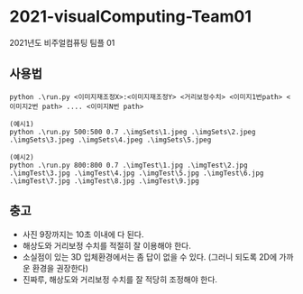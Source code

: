 # 2021-visualComputing-Team01
2021년도 비주얼컴퓨팅 팀플 01

## 사용법
  ```
  python .\run.py <이미지재조정X>:<이미지재조정Y> <거리보정수치> <이미지1번path> <이미지2번 path> .... <이미지N번 path>
  ```
  
  ```
  (예시1)
  python .\run.py 500:500 0.7 .\imgSets\1.jpeg .\imgSets\2.jpeg .\imgSets\3.jpeg .\imgSets\4.jpeg .\imgSets\5.jpeg
  ```
   ```
  (예시2)
  python .\run.py 800:800 0.7 .\imgTest\1.jpg .\imgTest\2.jpg .\imgTest\3.jpg .\imgTest\4.jpg .\imgTest\5.jpg .\imgTest\6.jpg .\imgTest\7.jpg .\imgTest\8.jpg .\imgTest\9.jpg
  ```
## 충고
* 사진 9장까지는 10초 이내에 다 된다.
* 해상도와 거리보정 수치를 적절히 잘 이용해야 한다.
* 소실점이 있는 3D 입체환경에서는 좀 답이 없을 수 있다. (그러니 되도록 2D에 가까운 환경을 권장한다)
* 진짜루, 해상도와 거리보정 수치를 잘 적당히 조정해야 한다.
